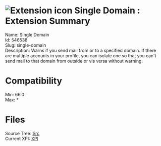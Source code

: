 # ![Extension icon](https://addons.thunderbird.net/user-media/addon_icons/546/546538-64.png?modified=1533042011) Single Domain : Extension Summary

Name: Single Domain  
Id: 546538  
Slug: single-domain  
Description: Warns if you send mail from or to a specified domain. If there are multiple accounts in your profile, you can isolate one so that you can't send mail to that domain from outside or vis versa without warning.
  

# Compatibility
Min: 66.0  
Max: *  

# Files

Source Tree: [Src](C:/Dev/Thunderbird/ThunderKdB/xall/x68/546538-single-domain/src)  
Current XPI: [XPI](C:/Dev/Thunderbird/ThunderKdB/xall/x68/546538-single-domain/xpi)  



